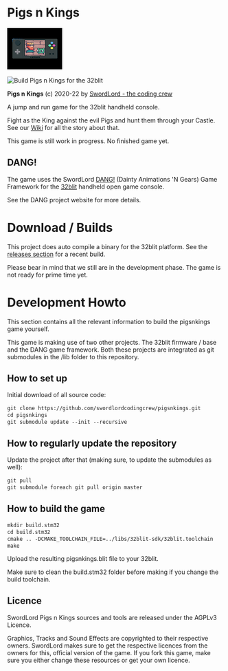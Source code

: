 # Pigs n Kings

![Pigs n Kings](https://raw.githubusercontent.com/swordlordcodingcrew/pigsnkings/main/gfx/loader-splash.png)

![Build Pigs n Kings for the 32blit](https://github.com/swordlordcodingcrew/pigsnkings/workflows/Build%20Pigs%20n%20Kings%20for%20the%2032blit/badge.svg)

**Pigs n Kings** (c) 2020-22 by [SwordLord - the coding crew](https://www.swordlord.com/)

A jump and run game for the 32blit handheld console. 

Fight as the King against the evil Pigs and hunt them through your Castle. See our [Wiki](https://github.com/swordlordcodingcrew/pigsnkings/wiki/Story) for all the story about that.

This game is still work in progress. No finished game yet.


## DANG!
The game uses the SwordLord [DANG!](https://github.com/swordlordcodingcrew/DANG/) (Dainty Animations 'N Gears) Game Framework for the [32blit](https://32blit.com/) handheld open game console.

See the DANG project website for more details.

# Download / Builds

This project does auto compile a binary for the 32blit platform. See the [releases section](https://github.com/swordlordcodingcrew/pigsnkings/releases) for a recent build.

Please bear in mind that we still are in the development phase. The game is not ready for prime time yet.

# Development Howto

This section contains all the relevant information to build the pigsnkings game yourself.

This game is making use of two other projects. The 32blit firmware / base and the DANG game framework. Both these projects are integrated as git submodules in the /lib folder to this repository. 

## How to set up
Initial download of all source code: 

```
git clone https://github.com/swordlordcodingcrew/pigsnkings.git
cd pigsnkings
git submodule update --init --recursive
```

## How to regularly update the repository
Update the project after that (making sure, to update the submodules as well): 

```
git pull
git submodule foreach git pull origin master
```

## How to build the game

```
mkdir build.stm32
cd build.stm32
cmake .. -DCMAKE_TOOLCHAIN_FILE=../libs/32blit-sdk/32blit.toolchain
make
```

Upload the resulting pigsnkings.blit file to your 32blit.

Make sure to clean the build.stm32 folder before making if you change the build toolchain.

## Licence
SwordLord Pigs n Kings sources and tools are released under the AGPLv3 Licence.

Graphics, Tracks and Sound Effects are copyrighted to their respective owners. SwordLord makes sure to get the respective licences from the owners for this, official version of the game. If you fork this game, make sure you either change these resources or get your own licence. 
